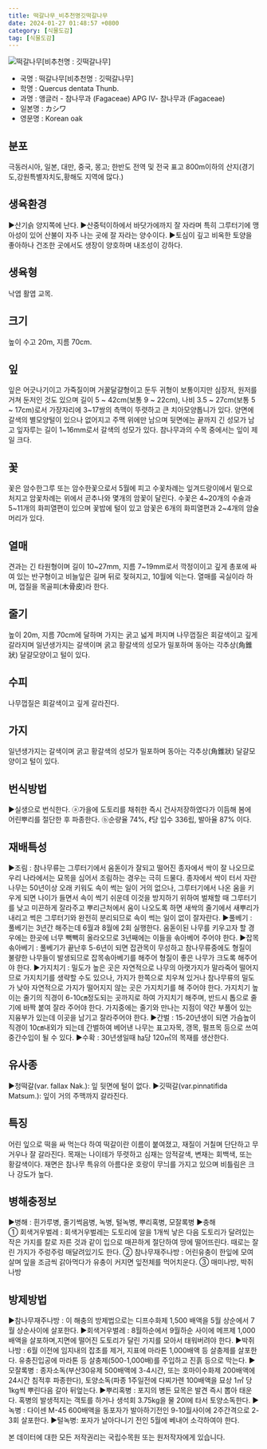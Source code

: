 ```yaml
---
title: 떡갈나무_비추천명깃떡갈나무
date: 2024-01-27 01:48:57 +0800
category: [식물도감]
tag: [식물도감]
---
```




![떡갈나무[비추천명 : 깃떡갈나무]](/fileUpload/plants/basic/Fagaceae/Quercus/6525/1_th2.JPG)
- 국명 : 떡갈나무[비추천명 : 깃떡갈나무]
- 학명 : Quercus dentata Thunb.
- 과명 : 앵글러 - 참나무과 (Fagaceae) APG Ⅳ- 참나무과 (Fagaceae)
- 일본명 : カシワ
- 영문명 : Korean oak


## 분포
극동러시아, 일본, 대만, 중국, 몽고; 한반도 전역 및 전국 표고 800m이하의 산지(경기도,강원특별자치도,황해도 지역에 많다.)
## 생육환경
▶산기슭 양지쪽에 난다. ▶산중턱이하에서 바닷가에까지 잘 자라며 특히 그루터기에 맹아성이 있어 산불이 자주 나는 곳에 잘 자라는 양수이다.▶토심이 깊고 비옥한 토양을 좋아하나 건조한 곳에서도 생장이 양호하며 내조성이 강하다.
## 생육형
낙엽 활엽 교목.
## 크기
높이 수고 20m, 지름 70cm.
## 잎
잎은 어긋나기이고 가죽질이며 거꿀달걀형이고 둔두 귀형이 보통이지만 심장저, 원저를 거쳐 둔저인 것도 있으며 길이 5 ~ 42cm(보통 9 ~ 22cm), 나비 3.5 ~ 27cm(보통 5 ~ 17cm)로서 가장자리에 3~17쌍의 측맥이 뚜렷하고 큰 치아모양톱니가 있다. 양면에 갈색의 별모양털이 있으나 없어지고 주맥 위에만 남으며 뒷면에는 끝까지 긴 성모가 남고 잎자루는 길이 1~16mm로서 갈색의 성모가 있다. 참나무과의 수목 중에서는 잎이 제일 크다. 
## 꽃
꽃은 암수한그루 또는 암수한꽃으로서 5월에 피고 수꽃차례는 잎겨드랑이에서 밑으로 처지고 암꽃차례는 위에서 곧추나와 몇개의 암꽃이 달린다. 수꽃은 4~20개의 수술과 5~11개의 화피열편이 있으며 꽃밥에 털이 있고 암꽃은 6개의 화피열편과 2~4개의 암술머리가 있다.
## 열매
견과는 긴 타원형이며 길이 10~27mm, 지름 7~19mm로서 깍정이이고 깊게 총포에 싸여 있는 반구형이고 비늘잎은 길며 뒤로 젖혀지고,  10월에 익는다. 열매를 곡실이라 하며, 껍질을 목골피(木骨皮)라 한다.
## 줄기
높이 20m, 지름 70cm에 달하며 가지는 굵고 넓게 퍼지며 나무껍질은 회갈색이고 깊게 갈라지며 일년생가지는 갈색이며 굵고 황갈색의 성모가 밀포하며 동아는 각추상(角錐狀) 달걀모양이고 털이 있다.
## 수피
나무껍질은 회갈색이고 깊게 갈라진다.
## 가지
일년생가지는 갈색이며 굵고 황갈색의 성모가 밀포하며 동아는 각추상(角錐狀) 달걀모양이고 털이 있다.
## 번식방법
▶실생으로 번식한다. ⓐ가을에 도토리를 채취한 즉시 건사저장하였다가 이듬해 봄에 어린뿌리를 절단한 후 파종한다. ⓑ순량율 74%, ℓ당 입수 336립, 발아율 87% 이다.
## 재배특성
▶조림 : 참나무류는 그루터기에서 움돋이가 잘되고 떨어진 종자에서 싹이 잘 나오므로 우리 나라에서는 묘목을 심어서 조림하는 경우는 극히 드물다. 종자에서 싹이 터서 자란 나무는 50년이상 오래 키워도 속이 썩는 일이 거의 없으나, 그루터기에서 나온 움을 키우게 되면 나이가 들면서 속이 썩기 쉬운데 이것을 방지하기 위하여 벌채할 때 그루터기를 낮고 미끈하게 잘라주고 뿌리근처에서 움이 나오도록 하면 새싹의 줄기에서 새뿌리가 내리고 썩은 그루터기와 완전히 분리되므로 속이 썩는 일이 없이 잘자란다. ▶풀베기 : 풀베기는 3년간 해주는데 6월과 8월에 2회 실행한다. 움돋이된 나무를 키우고자 할 경우에는 한곳에 너무 빽빽히 올라오므로 3년째에는 이들을 솎아베어 주어야 한다.▶잡목솎아베기 : 풀베기가 끝난후 5-6년이 되면 잡관목이 무성하고 참나무류중에도 형질이 불량한 나무들이 발생되므로 잡목솎아베기를 해주어 형질이 좋은 나무가 크도록 해주어야 한다. ▶가지치기 : 밀도가 높은 곳은 자연적으로 나무의 아랫가지가 말라죽어 떨어지므로 가지치기를 생략할 수도 있으나, 가지가 한쪽으로 치우쳐 있거나 참나무류의 밀도가 낮아 자연적으로 가지가 떨어지지 않는 곳은 가지치기를 해 주어야 한다. 가지치기 높이는 줄기의 직경이 6-10㎝정도되는 곳까지로 하여 가지치기 해주며, 반드시 톱으로 줄기에 바짝 붙여 잘라 주어야 한다. 가지중에는 줄기와 만나는 지점이 약간 부풀어 있는 지융부가 있는데 이곳을 남기고 잘라주어야 한다. ▶간벌 : 15-20년생이 되면 가슴높이 직경이 10㎝내외가 되는데 간벌하여 베어낸 나무는 표고자목, 갱목, 펄프목 등으로 쓰여 중간수입이 될 수 있다. ▶수확 : 30년생일때 ㏊당 120㎥의 목재를 생산한다.
## 유사종
▶청떡갈(var. fallax Nak.): 잎 뒷면에 털이 없다.▶깃떡갈(var.pinnatifida Matsum.): 잎이 거의 주맥까지 갈라진다.
## 특징
어린 잎으로 떡을 싸 먹는다 하여 떡갈이란 이름이 붙여졌고, 재질이 거칠며 단단하고 무거우나 잘 갈라진다.목재는 나이테가 뚜렷하고 심재는 암적갈색, 변재는 회백색, 또는 황갈색이다.재면은 참나무 특유의 아름다운 호랑이 무늬를 가지고 있으며 비틀림은 크나 강도가 높다.
## 병해충정보
▶병해 : 흰가루병, 줄기썩음병, 녹병, 털녹병, 뿌리혹병, 모잘록병▶충해  ① 회색거우벌레 : 회색거우벌레는 도토리에 알을 1개씩 낳은 다음 도토리가 달려있는 작은 가지를 칼로 자른 것과 같이 입으로 매끈하게 절단하여 땅에 떨어뜨린다. 때로는 잘린 가지가 주렁주렁 매달려있기도 한다. ② 참나무재주나방 : 어린유충이 한잎에 모여살며 잎을 조금씩 갉아먹다가 유충이 커지면 잎전체를 먹어치운다. ③ 매미나방, 박쥐나방
## 방제방법
▶참나무재주나방 : 이 해충의 방제법으로는 디프수화제 1,500 배액을 5월 상순에서 7월 상순사이에 살포한다.▶회색거우벌레 : 8월하순에서 9월하순 사이에 메프제 1,000 배액을 살포하며,지면에 떨어진 도토리가 달린 가지를 모아서 태워버려야 한다.▶박쥐나방 : 6월 이전에 임지내의 잡초를 제거, 지표에 마라톤 1,000배액 등 살충제를 살포한다. 유충진입공에 마라톤 등 살충제(500-1,000배)를 주입하고 진흙 등으로 막는다.▶ 모잘록병 : 종자소독(부산30유제 500배액에 3-4시간, 또는 호마이수화제 200배액에 24시간 침적후 파종한다), 토양소독(파종 1주일전에 다찌가렌 100배액을 묘상 1㎡ 당 1kg씩 뿌린다음 갈아 뒤엎는다.▶뿌리혹병 : 포지의 병든 묘목은 발견 즉시 뽑아 태운다. 혹병의 발생적지는 객토를 하거나 생석회 3.75kg을 물 20l에 타서 토양소독한다.▶녹병 : 다이센 M-45 600배액을 동포자가 발아하기전인 9-10월사이에 2주간격으로 2-3회 살포한다.▶털녹병: 포자가 날아다니기 전인 5월에 베내어 소각하여야 한다.






본 데이터에 대한 모든 저작권리는 국립수목원 또는 원저작자에게 있습니다.
